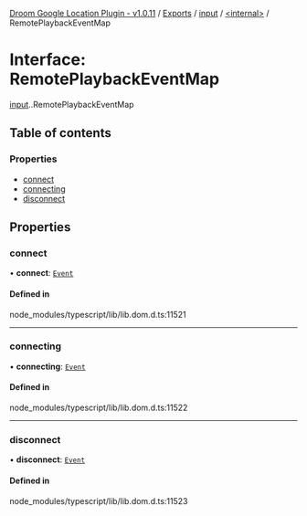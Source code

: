 [Droom Google Location Plugin - v1.0.11](../README.md) / [Exports](../modules.md) / [input](../modules/input.md) / [<internal\>](../modules/input._internal_.md) / RemotePlaybackEventMap

# Interface: RemotePlaybackEventMap

[input](../modules/input.md).[<internal>](../modules/input._internal_.md).RemotePlaybackEventMap

## Table of contents

### Properties

- [connect](input._internal_.RemotePlaybackEventMap.md#connect)
- [connecting](input._internal_.RemotePlaybackEventMap.md#connecting)
- [disconnect](input._internal_.RemotePlaybackEventMap.md#disconnect)

## Properties

### connect

• **connect**: [`Event`](../modules/input._internal_.md#event)

#### Defined in

node_modules/typescript/lib/lib.dom.d.ts:11521

___

### connecting

• **connecting**: [`Event`](../modules/input._internal_.md#event)

#### Defined in

node_modules/typescript/lib/lib.dom.d.ts:11522

___

### disconnect

• **disconnect**: [`Event`](../modules/input._internal_.md#event)

#### Defined in

node_modules/typescript/lib/lib.dom.d.ts:11523
